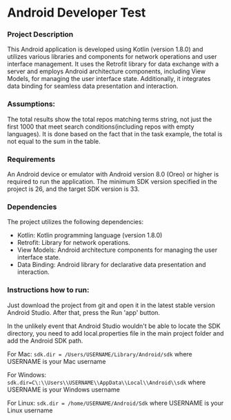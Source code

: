 # Android Developer Test

### Project Description
This Android application is developed using Kotlin (version 1.8.0) and utilizes various libraries and components for network operations and user interface management. It uses the Retrofit library for data exchange with a server and employs Android architecture components, including View Models, for managing the user interface state. Additionally, it integrates data binding for seamless data presentation and interaction.

### Assumptions:
The total results show the total repos matching terms string, not just the first 1000 that meet search conditions(including repos with empty languages). It is done based on the fact that in the task example, the total is not equal to the sum in the table.

### Requirements
An Android device or emulator with Android version 8.0 (Oreo) or higher is required to run the application. The minimum SDK version specified in the project is 26, and the target SDK version is 33.

### Dependencies
The project utilizes the following dependencies:
 * Kotlin: Kotlin programming language (version 1.8.0)
 * Retrofit: Library for network operations.
 * View Models: Android architecture components for managing the user interface state.
 * Data Binding: Android library for declarative data presentation and interaction.
 
### Instructions how to run: 
Just download the project from git and open it in the latest stable version Android Studio. After that, press the Run 'app' button.

In the unlikely event that Android Studio wouldn't be able to locate the SDK directory, you need to add local.properties file in the main project folder and add the Android SDK path.

For Mac:
```sdk.dir = /Users/USERNAME/Library/Android/sdk```
where USERNAME is your Mac username

For Windows: 
```sdk.dir=C\:\\Users\\USERNAME\\AppData\\Local\\Android\\sdk```
where USERNAME is your Windows username

For Linux: 
```sdk.dir = /home/USERNAME/Android/Sdk```
where USERNAME is your Linux username



